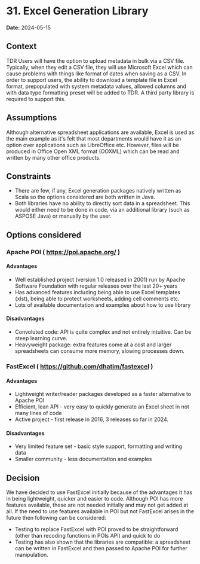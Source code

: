# 31. Excel Generation Library 

**Date:** 2024-05-15

## Context
TDR Users will have the option to upload metadata in bulk via a CSV file. Typically, when they edit a CSV file, they will use Microsoft Excel which can cause problems with things like format of dates when saving as a CSV.
In order to support users, the ability to download a template file in Excel format, prepopulated with system metadata values, allowed columns and with data type formatting preset will be added to TDR. A third party library is required to support this.  

## Assumptions
Although alternative spreadsheet applications are available, Excel is used as the main example as it's felt that most departments would have it as an option over applications such as LibreOffice etc. However, files will be produced in Office Open XML format (OOXML) which can be read and written by many other office products.

## Constraints
* There are few, if any, Excel generation packages natively written as Scala so the options considered are both written in Java.
* Both libraries have no ability to directly sort data in a spreadsheet. This would either need to be done in code, via an additional library (such as ASPOSE Java) or manually by the user.

## Options considered

### Apache POI ( https://poi.apache.org/ )

#### Advantages
* Well established project (version 1.0 released in 2001) run by Apache Software Foundation with regular releases over the last 20+ years
* Has advanced features including being able to use Excel templates (xlst), being able to protect worksheets, adding cell comments etc.
* Lots of available documentation and examples about how to use library

#### Disadvantages
* Convoluted code: API is quite complex and not entirely intuitive. Can be steep learning curve.
* Heavyweight package: extra features come at a cost and larger spreadsheets can consume more memory, slowing processes down.

### FastExcel ( https://github.com/dhatim/fastexcel )

#### Advantages
* Lightweight writer/reader packages developed as a faster alternative to Apache POI
* Efficient, lean API - very easy to quickly generate an Excel sheet in not many lines of code
* Active project - first release in 2016, 3 releases so far in 2024. 

#### Disadvantages
* Very limited feature set - basic style support, formatting and writing data
* Smaller community - less documentation and examples

## Decision
We have decided to use FastExcel initially because of the advantages it has in being lightweight, quicker and easier to code. Although POI has more features available, these are not needed initially and may not get added at all.
If the need to use features available in POI but not FastExcel arises in the future then following can be considered:
* Testing to replace FastExcel with POI proved to be straightforward (other than recoding functions in POIs API) and quick to do
* Testing has also shown that the libraries are compatible: a spreadsheet can be written in FastExcel and then passed to Apache POI for further manipulation. 



